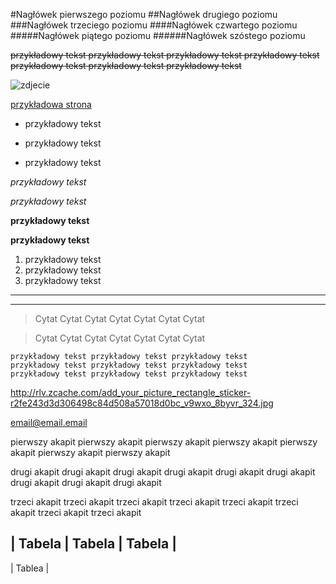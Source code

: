 #Nagłówek pierwszego poziomu
##Nagłówek drugiego poziomu
###Nagłówek trzeciego poziomu
####Nagłówek czwartego poziomu
#####Nagłówek piątego poziomu
######Nagłówek szóstego poziomu

~~przykładowy tekst przykładowy tekst przykładowy tekst przykładowy tekst przykładowy tekst przykładowy tekst przykładowy tekst~~

![zdjecie](http://rlv.zcache.com/add_your_picture_rectangle_sticker-r2fe243d3d306498c84d508a57018d0bc_v9wxo_8byvr_324.jpg)

[przykładowa strona](http://rlv.zcache.com/add_your_picture_rectangle_sticker-r2fe243d3d306498c84d508a57018d0bc_v9wxo_8byvr_324.jpg)

- przykładowy tekst
+ przykładowy tekst
* przykładowy tekst

_przykładowy tekst_

*przykładowy tekst*

__przykładowy tekst__

**przykładowy tekst**

1. przykładowy tekst
2. przykładowy tekst
3. przykładowy tekst

---
***


>Cytat Cytat Cytat Cytat Cytat Cytat Cytat

>Cytat Cytat Cytat Cytat Cytat Cytat Cytat


```
przykładowy tekst przykładowy tekst przykładowy tekst
przykładowy tekst przykładowy tekst przykładowy tekst
przykładowy tekst przykładowy tekst przykładowy tekst
```

<http://rlv.zcache.com/add_your_picture_rectangle_sticker-r2fe243d3d306498c84d508a57018d0bc_v9wxo_8byvr_324.jpg>

<email@email.email>

pierwszy akapit
pierwszy akapit
pierwszy akapit
pierwszy akapit
pierwszy akapit
pierwszy akapit
pierwszy akapit

drugi akapit
drugi akapit
drugi akapit
drugi akapit
drugi akapit
drugi akapit
drugi akapit
drugi akapit
drugi akapit

trzeci akapit
trzeci akapit
trzeci akapit
trzeci akapit
trzeci akapit
trzeci akapit
trzeci akapit
trzeci akapit


| Tabela | Tabela | Tabela |
----------------------------
|         Tablea           |

